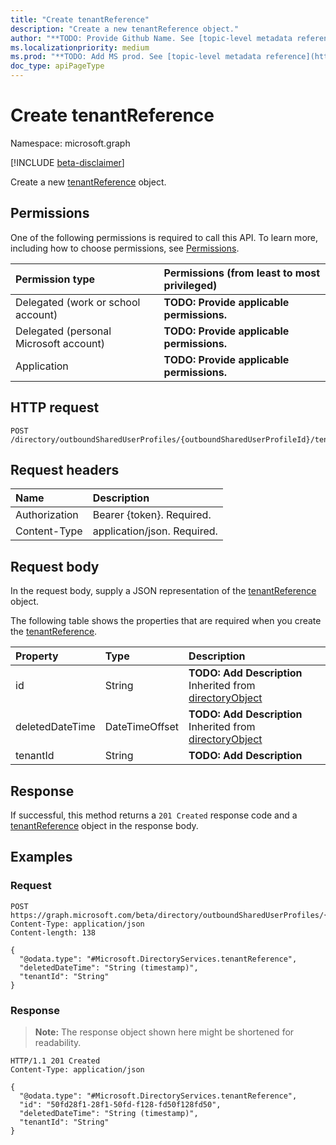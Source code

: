 ```yaml
---
title: "Create tenantReference"
description: "Create a new tenantReference object."
author: "**TODO: Provide Github Name. See [topic-level metadata reference](https://msgo.azurewebsites.net/add/document/guidelines/metadata.html#topic-level-metadata)**"
ms.localizationpriority: medium
ms.prod: "**TODO: Add MS prod. See [topic-level metadata reference](https://msgo.azurewebsites.net/add/document/guidelines/metadata.html#topic-level-metadata)**"
doc_type: apiPageType
---
```


# Create tenantReference
Namespace: microsoft.graph

[!INCLUDE [beta-disclaimer](../../includes/beta-disclaimer.md)]

Create a new [tenantReference](../resources/tenantreference.md) object.

## Permissions
One of the following permissions is required to call this API. To learn more, including how to choose permissions, see [Permissions](/graph/permissions-reference).

|Permission type|Permissions (from least to most privileged)|
|:---|:---|
|Delegated (work or school account)|**TODO: Provide applicable permissions.**|
|Delegated (personal Microsoft account)|**TODO: Provide applicable permissions.**|
|Application|**TODO: Provide applicable permissions.**|

## HTTP request

<!-- {
  "blockType": "ignored"
}
-->
``` http
POST /directory/outboundSharedUserProfiles/{outboundSharedUserProfileId}/tenants
```

## Request headers
|Name|Description|
|:---|:---|
|Authorization|Bearer {token}. Required.|
|Content-Type|application/json. Required.|

## Request body
In the request body, supply a JSON representation of the [tenantReference](../resources/tenantreference.md) object.

The following table shows the properties that are required when you create the [tenantReference](../resources/tenantreference.md).

|Property|Type|Description|
|:---|:---|:---|
|id|String|**TODO: Add Description** Inherited from [directoryObject](../resources/directoryobject.md)|
|deletedDateTime|DateTimeOffset|**TODO: Add Description** Inherited from [directoryObject](../resources/directoryobject.md)|
|tenantId|String|**TODO: Add Description**|



## Response

If successful, this method returns a `201 Created` response code and a [tenantReference](../resources/tenantreference.md) object in the response body.

## Examples

### Request
<!-- {
  "blockType": "request",
  "name": "create_tenantreference_from_"
}
-->
``` http
POST https://graph.microsoft.com/beta/directory/outboundSharedUserProfiles/{outboundSharedUserProfileId}/tenants
Content-Type: application/json
Content-length: 138

{
  "@odata.type": "#Microsoft.DirectoryServices.tenantReference",
  "deletedDateTime": "String (timestamp)",
  "tenantId": "String"
}
```


### Response
>**Note:** The response object shown here might be shortened for readability.
<!-- {
  "blockType": "response",
  "truncated": true,
  "@odata.type": "Microsoft.DirectoryServices.tenantReference"
}
-->
``` http
HTTP/1.1 201 Created
Content-Type: application/json

{
  "@odata.type": "#Microsoft.DirectoryServices.tenantReference",
  "id": "50fd28f1-28f1-50fd-f128-fd50f128fd50",
  "deletedDateTime": "String (timestamp)",
  "tenantId": "String"
}
```

